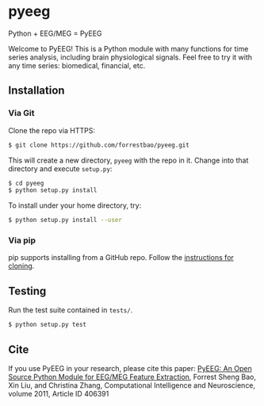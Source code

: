 pyeeg
=====

Python + EEG/MEG = PyEEG

Welcome to PyEEG! This is a Python module with many functions for time series analysis, including brain physiological signals. Feel free to try it with any time series: biomedical, financial, etc.

Installation
------------

### Via Git

Clone the repo via HTTPS:

```sh
$ git clone https://github.com/forrestbao/pyeeg.git
```

This will create a new directory, `pyeeg` with the repo in it. Change into that directory and execute `setup.py`:

```sh
$ cd pyeeg
$ python setup.py install
```

To install under your home directory, try:
```sh
$ python setup.py install --user
```

### Via pip

pip supports installing from a GitHub repo. Follow the [instructions for cloning](https://pip.pypa.io/en/latest/reference/pip_install.html#git).

Testing
-------

Run the test suite contained in `tests/`.

```sh
$ python setup.py test
```

Cite
------
If you use PyEEG in your research, please cite this paper: 
[PyEEG: An Open Source Python Module for EEG/MEG Feature Extraction](https://www.hindawi.com/journals/cin/2011/406391/), Forrest Sheng Bao, Xin Liu, and Christina Zhang, Computational Intelligence and Neuroscience, volume 2011, Article ID 406391 
